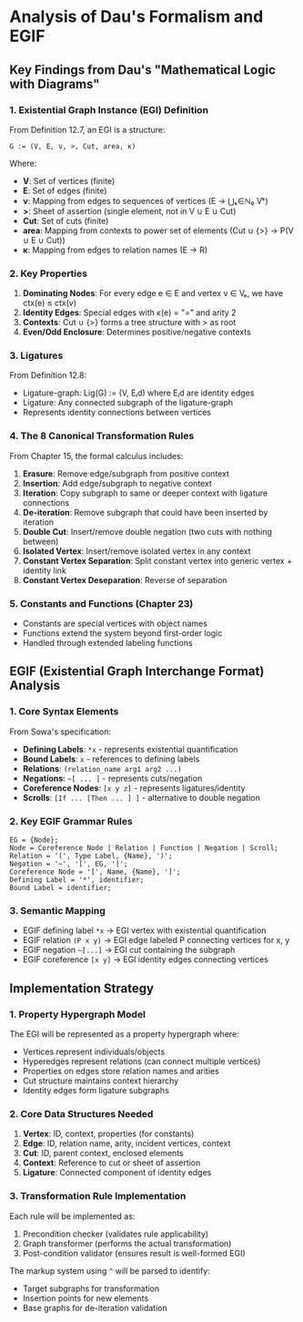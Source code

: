 # Analysis of Dau's Formalism and EGIF

## Key Findings from Dau's "Mathematical Logic with Diagrams"

### 1. Existential Graph Instance (EGI) Definition

From Definition 12.7, an EGI is a structure:
```
G := (V, E, ν, >, Cut, area, κ)
```

Where:
- **V**: Set of vertices (finite)
- **E**: Set of edges (finite) 
- **ν**: Mapping from edges to sequences of vertices (E → ⋃ₖ∈ℕ₀ Vᵏ)
- **>**: Sheet of assertion (single element, not in V ∪ E ∪ Cut)
- **Cut**: Set of cuts (finite)
- **area**: Mapping from contexts to power set of elements (Cut ∪ {>} → P(V ∪ E ∪ Cut))
- **κ**: Mapping from edges to relation names (E → R)

### 2. Key Properties

1. **Dominating Nodes**: For every edge e ∈ E and vertex v ∈ Vₑ, we have ctx(e) ≤ ctx(v)
2. **Identity Edges**: Special edges with κ(e) = "=" and arity 2
3. **Contexts**: Cut ∪ {>} forms a tree structure with > as root
4. **Even/Odd Enclosure**: Determines positive/negative contexts

### 3. Ligatures

From Definition 12.8:
- Ligature-graph: Lig(G) := (V, Eᵢd) where Eᵢd are identity edges
- Ligature: Any connected subgraph of the ligature-graph
- Represents identity connections between vertices

### 4. The 8 Canonical Transformation Rules

From Chapter 15, the formal calculus includes:

1. **Erasure**: Remove edge/subgraph from positive context
2. **Insertion**: Add edge/subgraph to negative context  
3. **Iteration**: Copy subgraph to same or deeper context with ligature connections
4. **De-iteration**: Remove subgraph that could have been inserted by iteration
5. **Double Cut**: Insert/remove double negation (two cuts with nothing between)
6. **Isolated Vertex**: Insert/remove isolated vertex in any context
7. **Constant Vertex Separation**: Split constant vertex into generic vertex + identity link
8. **Constant Vertex Deseparation**: Reverse of separation

### 5. Constants and Functions (Chapter 23)

- Constants are special vertices with object names
- Functions extend the system beyond first-order logic
- Handled through extended labeling functions

## EGIF (Existential Graph Interchange Format) Analysis

### 1. Core Syntax Elements

From Sowa's specification:

- **Defining Labels**: `*x` - represents existential quantification
- **Bound Labels**: `x` - references to defining labels
- **Relations**: `(relation_name arg1 arg2 ...)` 
- **Negations**: `~[ ... ]` - represents cuts/negation
- **Coreference Nodes**: `[x y z]` - represents ligatures/identity
- **Scrolls**: `[If ... [Then ... ] ]` - alternative to double negation

### 2. Key EGIF Grammar Rules

```ebnf
EG = {Node};
Node = Coreference Node | Relation | Function | Negation | Scroll;
Relation = '(', Type Label, {Name}, ')';
Negation = '~', '[', EG, ']';
Coreference Node = '[', Name, {Name}, ']';
Defining Label = '*', identifier;
Bound Label = identifier;
```

### 3. Semantic Mapping

- EGIF defining label `*x` → EGI vertex with existential quantification
- EGIF relation `(P x y)` → EGI edge labeled P connecting vertices for x, y
- EGIF negation `~[...]` → EGI cut containing the subgraph
- EGIF coreference `[x y]` → EGI identity edges connecting vertices

## Implementation Strategy

### 1. Property Hypergraph Model

The EGI will be represented as a property hypergraph where:
- Vertices represent individuals/objects
- Hyperedges represent relations (can connect multiple vertices)
- Properties on edges store relation names and arities
- Cut structure maintains context hierarchy
- Identity edges form ligature subgraphs

### 2. Core Data Structures Needed

1. **Vertex**: ID, context, properties (for constants)
2. **Edge**: ID, relation name, arity, incident vertices, context
3. **Cut**: ID, parent context, enclosed elements
4. **Context**: Reference to cut or sheet of assertion
5. **Ligature**: Connected component of identity edges

### 3. Transformation Rule Implementation

Each rule will be implemented as:
1. Precondition checker (validates rule applicability)
2. Graph transformer (performs the actual transformation)
3. Post-condition validator (ensures result is well-formed EGI)

The markup system using `^` will be parsed to identify:
- Target subgraphs for transformation
- Insertion points for new elements
- Base graphs for de-iteration validation


